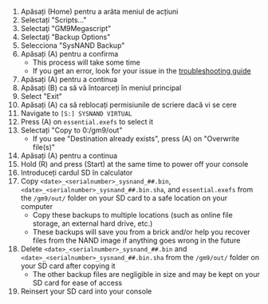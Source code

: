 1. Apăsați (Home) pentru a arăta meniul de acțiuni
2. Selectați "Scripts..."
3. Selectaţi "GM9Megascript"
4. Selectaţi "Backup Options"
5. Selecciona "SysNAND Backup"
6. Apăsați (A) pentru a confirma
    - This process will take some time
    - If you get an error, look for your issue in the [troubleshooting guide](troubleshooting-finalizing-setup.html)
7. Apăsați (A) pentru a continua
8. Apăsați (B) ca să vă întoarceți în meniul principal
9. Select "Exit"
10. Apăsați (A) ca să reblocați permisiunile de scriere dacă vi se cere
11. Navigate to `[S:] SYSNAND VIRTUAL`
12. Press (A) on `essential.exefs` to select it
13. Selectați "Copy to 0:/gm9/out"
    - If you see "Destination already exists", press (A) on "Overwrite file(s)"
14. Apăsați (A) pentru a continua
15. Hold (R) and press (Start) at the same time to power off your console
16. Introduceți cardul SD în calculator
17. Copy `<date>_<serialnumber>_sysnand_##.bin`, `<date>_<serialnumber>_sysnand_##.bin.sha`, and `essential.exefs` from the `/gm9/out/` folder on your SD card to a safe location on your computer
    - Copy these backups to multiple locations (such as online file storage, an external hard drive, etc.)
    - These backups will save you from a brick and/or help you recover files from the NAND image if anything goes wrong in the future
18. Delete `<date>_<serialnumber>_sysnand_##.bin` and `<date>_<serialnumber>_sysnand_##.bin.sha` from the `/gm9/out/` folder on your SD card after copying it
    - The other backup files are negligible in size and may be kept on your SD card for ease of access
19. Reinsert your SD card into your console
